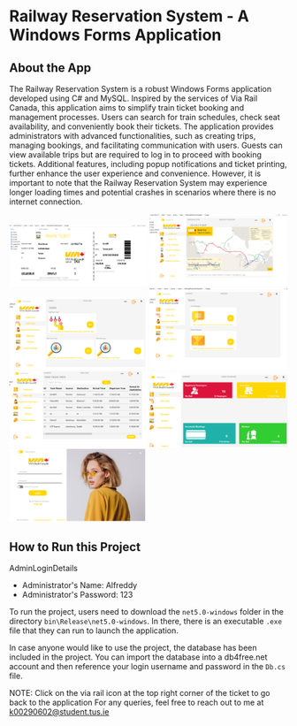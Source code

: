 # Railway Reservation System - A Windows Forms Application

## About the App

The Railway Reservation System is a robust Windows Forms application developed using C# and MySQL. Inspired by the services of Via Rail Canada, this application aims to simplify train ticket booking and management processes. Users can search for train schedules, check seat availability, and conveniently book their tickets. The application provides administrators with advanced functionalities, such as creating trips, managing bookings, and facilitating communication with users. Guests can view available trips but are required to log in to proceed with booking tickets. Additional features, including popup notifications and ticket printing, further enhance the user experience and convenience. However, it is important to note that the Railway Reservation System may experience longer loading times and potential crashes in scenarios where there is no internet connection.

<p float="left">
  <img src="images/app-screenshot%2020(1).jpg" width="250" alt="App Screenshot 1">
  <img src="images/app-screenshot%2020(2).jpg" width="250" alt="App Screenshot 2">
  <img src="images/app-screenshot%2020(3).jpg" width="250" alt="App Screenshot 3">
  <img src="images/app-screenshot%2020(4).jpg" width="250" alt="App Screenshot 4">
  <img src="images/app-screenshot%2020(5).jpg" width="250" alt="App Screenshot 5">
  <img src="images/app-screenshot%2020(6).jpg" width="250" alt="App Screenshot 6">
  <img src="images/app-screenshot%2020(7).jpg" width="250" alt="App Screenshot 7">
</p>

## How to Run this Project

AdminLoginDetails
- Administrator's Name: Alfreddy
- Administrator's Password: 123

To run the project, users need to download the `net5.0-windows` folder in the directory `bin\Release\net5.0-windows`. In there, there is an executable `.exe` file that they can run to launch the application.

In case anyone would like to use the project, the database has been included in the project. You can import the database into a db4free.net account and then reference your login username and password in the `Db.cs` file.

NOTE: Click on the via rail icon at the top right corner of the ticket to go back to the application
For any queries, feel free to reach out to me at k00290602@student.tus.ie
